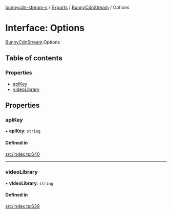 [bunnycdn-stream-s](../README.md) / [Exports](../modules.md) / [BunnyCdnStream](../modules/BunnyCdnStream.md) / Options

# Interface: Options

[BunnyCdnStream](../modules/BunnyCdnStream.md).Options

## Table of contents

### Properties

- [apiKey](BunnyCdnStream.Options.md#apikey)
- [videoLibrary](BunnyCdnStream.Options.md#videolibrary)

## Properties

### apiKey

• **apiKey**: `string`

#### Defined in

[src/index.ts:640](https://github.com/Sterrenhemel/bunnycdn-stream/blob/95c031e/src/index.ts#L640)

___

### videoLibrary

• **videoLibrary**: `string`

#### Defined in

[src/index.ts:639](https://github.com/Sterrenhemel/bunnycdn-stream/blob/95c031e/src/index.ts#L639)
